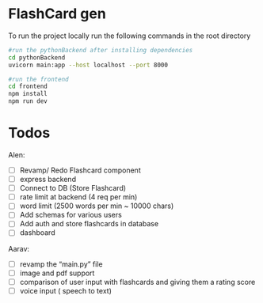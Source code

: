 # FlashCard gen

To run the project locally run the following commands in the root directory

```bash
#run the pythonBackend after installing dependencies
cd pythonBackend
uvicorn main:app --host localhost --port 8000
```

```bash
#run the frontend
cd frontend
npm install
npm run dev
```

# Todos

Alen:

- [ ]  Revamp/ Redo Flashcard component
- [ ]  express backend
- [ ]  Connect to DB (Store Flashcard)
- [ ]  rate limit at backend (4 req per min)
- [ ]  word limit (2500 words per min ~ 10000 chars)
- [ ]  Add schemas for various users
- [ ]  Add auth and store flashcards in database
- [ ]  dashboard

Aarav:

- [ ]  revamp the “main.py” file
- [ ]  image and pdf support
- [ ]  comparison of user input with flashcards and giving them a rating score
- [ ]  voice input ( speech to text)
